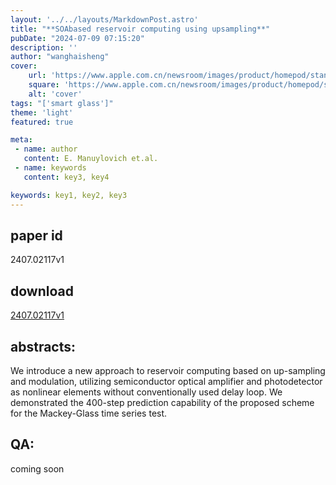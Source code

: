```yaml
---
layout: '../../layouts/MarkdownPost.astro'
title: "**SOAbased reservoir computing using upsampling**"
pubDate: "2024-07-09 07:15:20"
description: ''
author: "wanghaisheng"
cover:
    url: 'https://www.apple.com.cn/newsroom/images/product/homepod/standard/Apple-HomePod-hero-230118_big.jpg.large_2x.jpg'
    square: 'https://www.apple.com.cn/newsroom/images/product/homepod/standard/Apple-HomePod-hero-230118_big.jpg.large_2x.jpg'
    alt: 'cover'
tags: "['smart glass']" 
theme: 'light'
featured: true

meta:
 - name: author
   content: E. Manuylovich et.al.
 - name: keywords
   content: key3, key4

keywords: key1, key2, key3
---
```


## paper id
2407.02117v1
## download
[2407.02117v1](http://arxiv.org/abs/2407.02117v1)
## abstracts:
We introduce a new approach to reservoir computing based on up-sampling and modulation, utilizing semiconductor optical amplifier and photodetector as nonlinear elements without conventionally used delay loop. We demonstrated the 400-step prediction capability of the proposed scheme for the Mackey-Glass time series test.
## QA:
coming soon
